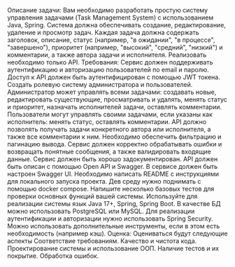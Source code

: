Описание задачи:
Вам необходимо разработать простую систему управления задачами (Task Management System) с использованием Java, Spring.
Система должна обеспечивать создание, редактирование, удаление и просмотр задач. Каждая задача должна содержать заголовок, описание, статус (например, "в ожидании", "в процессе", "завершено"), приоритет (например, "высокий", "средний", "низкий") и комментарии, а также автора задачи и исполнителя.
Реализовать необходимо только API.
Требования:
Сервис должен поддерживать аутентификацию и авторизацию пользователей по email и паролю.
Доступ к API должен быть аутентифицирован с помощью JWT токена.
Создать ролевую систему администратора и пользователей.
Администратор может управлять всеми задачами: создавать новые, редактировать существующие, просматривать и удалять, менять статус и приоритет, назначать исполнителей задачи, оставлять комментарии.
Пользователи могут управлять своими задачами, если указаны как исполнитель: менять статус, оставлять комментарии.
API должно позволять получать задачи конкретного автора или исполнителя, а также все комментарии к ним. Необходимо обеспечить фильтрацию и пагинацию вывода.
Сервис должен корректно обрабатывать ошибки и возвращать понятные сообщения, а также валидировать входящие данные.
Сервис должен быть хорошо задокументирован. API должен быть описан с помощью Open API и Swagger. В сервисе должен быть настроен Swagger UI. Необходимо написать README с инструкциями для локального запуска проекта. Дев среду нужно поднимать с помощью docker compose.
Напишите несколько базовых тестов для проверки основных функций вашей системы.
Используйте для реализации системы язык Java 17+, Spring, Spring Boot. В качестве БД можно использовать PostgreSQL или MySQL. Для реализации аутентификации и авторизации нужно использовать Spring Security. Можно использовать дополнительные инструменты, если в этом есть необходимость (например кэш).
Оценка: Оцениваться будут следующие аспекты
Соответствие требованиям.
Качество и чистота кода.
Проектирование системы и использование ООП.
Наличие тестов и их покрытие.
Обработка ошибок.
